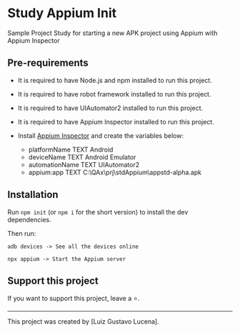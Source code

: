 # Study Appium Init

Sample Project Study for starting a new APK project using Appium with Appium Inspector

## Pre-requirements

* It is required to have Node.js and npm installed to run this project.
* It is required to have robot framework installed to run this project.
* It is required to have UIAutomator2 installed to run this project.
* It is required to have Appium Inspector installed to run this project.

* Install [Appium Inspector](https://github.com/appium/appium-inspector) and create the variables below:
  * platformName 	TEXT	Android
  * deviceName	TEXT	Android Emulator
  * automationName	TEXT	UIAutomator2
  * appium:app	TEXT	C:\QAx\prj\stdAppium\appstd-alpha.apk

## Installation

Run `npm init` (or `npm i` for the short version) to install the dev dependencies.

Then run:
```
adb devices -> See all the devices online
```
```
npx appium -> Start the Appium server
```

## Support this project

If you want to support this project, leave a ⭐.

___

This project was created by [Luiz Gustavo Lucena].
